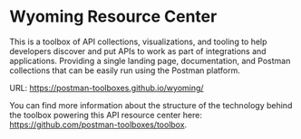 # Wyoming Resource Center
This is a toolbox of API collections, visualizations, and tooling to help developers discover and put APIs to work as part of integrations and applications. Providing a single landing page, documentation, and Postman collections that can be easily run using the Postman platform.

URL: https://postman-toolboxes.github.io/wyoming/

You can find more information about the structure of the technology behind the toolbox powering this API resource center here: https://github.com/postman-toolboxes/toolbox.
